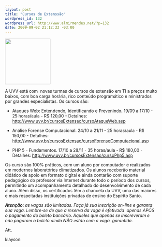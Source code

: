 ```yaml
--- 
layout: post
title: "Cursos de Extenssão"
wordpress_id: 132
wordpress_url: http://www.almirmendes.net/?p=132
date: 2009-09-02 21:12:33 -03:00
---
```

<img class="alignright" title="Tux" src="http://zamson.net/blogs/prsnl/wp-content/uploads/2008/11/tux-teacher.png" alt="" width="150" height="150" />

A UVV está com  novas turmas de cursos de extensão em TI a preços muito baixos, com boa carga horária, rico conteúdo programático e ministrados por grandes especialistas. Os cursos são:

- Ataques Web: Entendendo, Identificando e Prevenindo.
19/09 a 17/10 - 25 horas/aula - R$ 120,00 - Detalhes:
<a href="http://www.uvv.br/cursosExtensao/cursoAtaqueWeb.asp" target="_blank">http://www.uvv.br/cursosExtensao/cursoAtaqueWeb.asp</a>

- Análise Forense Computacional.
24/10 a 21/11 - 25 horas/aula - R$ 150,00 - Detalhes:
<a href="http://www.uvv.br/cursosExtensao/cursoForenseComputacional.asp" target="_blank">http://www.uvv.br/cursosExtensao/cursoForenseComputacional.asp</a>

- PHP 5 - Fundamentos.
17/10 a 28/11 - 35 horas/aula - R$ 180,00 - Detalhes:
<a href="http://www.uvv.br/cursosExtensao/cursoPhp5.asp" target="_blank">http://www.uvv.br/cursosExtensao/cursoPhp5.asp</a>

Os curso são 100% práticos, com um aluno por computador e realizados em modernos laboratórios climatizados. Os alunos receberão material didático de apoio em formato digital e ainda contarão com suporte pedagógico do professor via Internet durante todo o período dos cursos, permitindo um acompanhamento detalhado do desenvolvimento de cada aluno. Além disso, os certificados têm a chancela da UVV, uma das maiores e mais respeitadas instituições privadas de ensino do Espírito Santo.

<em><strong>Atenção: </strong>as vagas são limitadas. Faça já sua inscrição on-line e garanta sua vaga. Lembre-se de que a reserva da vaga é efetivada  apenas APÓS o pagamento do boleto bancário. Aqueles que apenas se inscreveram e não pagaram o boleto ainda NÃO estão com a vaga  garantida.</em>

Att.

klayson
